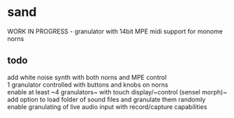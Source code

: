 # sand
WORK IN PROGRESS - granulator with 14bit MPE midi support for monome norns

## todo
add white noise synth with both norns and MPE control \
1 granulator controlled with buttons and knobs on norns \
enable at least ~4 granulators~ with touch display/~control (sensel morph)~ \
add option to load folder of sound files and granulate them randomly \
enable granulating of live audio input with record/capture capabilities
